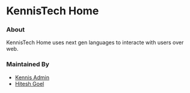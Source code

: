 # KennisTech Home

### About

KennisTech Home uses next gen languages to interacte with users over web.

### Maintained By

- [Kennis Admin](https://www.github.com/HiteshKennis)
- [Hitesh Goel](https://www.github.com/hiteshgoel08)
